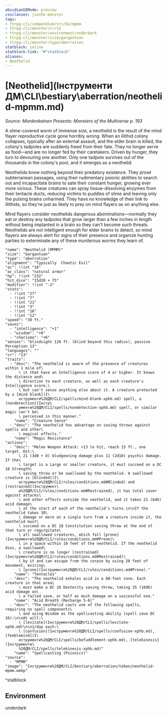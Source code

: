 ```yaml
---
obsidianUIMode: preview
cssclasses: json5e-monster
tags:
- ttrpg-cli/compendium/src/5e/mpmm
- ttrpg-cli/monster/cr/13
- ttrpg-cli/monster/environment/underdark
- ttrpg-cli/monster/size/gargantuan
- ttrpg-cli/monster/type/aberration
statblock: inline
statblock-link: "#^statblock"
aliases:
- Neothelid
---
```

# [Neothelid](Інструменти ДМ\CLI\bestiary\aberration/neothelid-mpmm.md)
*Source: Mordenkainen Presents: Monsters of the Multiverse p. 193*  

A slime-covered worm of immense size, a neothelid is the result of the mind flayer reproductive cycle gone horribly wrong. When an illithid colony collapses, typically after an external assault, and the elder brain is killed, the colony's tadpoles are suddenly freed from their fate. They no longer serve as food—and are no longer fed by their caretakers. Driven by hunger, they turn to devouring one another. Only one tadpole survives out of the thousands in the colony's pool, and it emerges as a neothelid.

Neothelids know nothing beyond their predatory existence. They prowl subterranean passages, using their rudimentary psionic abilities to search out and incapacitate brains to sate their constant hunger, growing ever more vicious. These creatures can spray tissue-dissolving enzymes from their tentacle ducts, reducing victims to puddles of slime and leaving only the pulsing brains unharmed. They have no knowledge of their link to illithids, so they're just as likely to prey on mind flayers as on anything else.

Mind flayers consider neothelids dangerous abominations—normally they eat or destroy any tadpoles that grow larger than a few inches in length without being implanted in a brain so they can't become such threats. Neothelids are not intelligent enough for elder brains to detect, so mind flayers are always alert for signs of their presence and organize hunting parties to exterminate any of these murderous worms they learn of.

```statblock
"name": "Neothelid (MPMM)"
"size": "Gargantuan"
"type": "aberration"
"alignment": "Typically  Chaotic Evil"
"ac": !!int "16"
"ac_class": "natural armor"
"hp": !!int "232"
"hit_dice": "15d20 + 75"
"modifier": !!int "-2"
"stats":
  - !!int "27"
  - !!int "7"
  - !!int "21"
  - !!int "3"
  - !!int "16"
  - !!int "12"
"speed": "30 ft."
"saves":
  - "intelligence": "+1"
  - "wisdom": "+8"
  - "charisma": "+6"
"senses": "blindsight 120 ft. (blind beyond this radius), passive Perception 13"
"languages": ""
"cr": "13"
"traits":
  - "desc": "The neothelid is aware of the presence of creatures within 1 mile of\
      \ it that have an Intelligence score of 4 or higher. It knows the distance and\
      \ direction to each creature, as well as each creature's Intelligence score,\
      \ but can't sense anything else about it. A creature protected by a [mind blank](І\
      нструменти%20ДМ/CLI/spells/mind-blank-xphb.md) spell, a [nondetection](Інстр\
      ументи%20ДМ/CLI/spells/nondetection-xphb.md) spell, or similar magic can't be\
      \ perceived in this manner."
    "name": "Creature Sense"
  - "desc": "The neothelid has advantage on saving throws against spells and other\
      \ magical effects."
    "name": "Magic Resistance"
"actions":
  - "desc": "Melee Weapon Attack: +13 to hit, reach 15 ft., one target. Hit:\
      \ 21 (3d8 + 8) bludgeoning damage plus 11 (2d10) psychic damage. If the\
      \ target is a Large or smaller creature, it must succeed on a DC 18 Strength\
      \ saving throw or be swallowed by the neothelid. A swallowed creature is [blinded](І\
      нструменти%20ДМ/CLI/rules/conditions.md#Blinded) and [restrained](Інструмент\
      и%20ДМ/CLI/rules/conditions.md#Restrained), it has total cover against attacks\
      \ and other effects outside the neothelid, and it takes 21 (6d6) acid damage\
      \ at the start of each of the neothelid's turns.\n\nIf the neothelid takes 30\
      \ damage or more on a single turn from a creature inside it, the neothelid must\
      \ succeed on a DC 18 Constitution saving throw at the end of that turn or regurgitate\
      \ all swallowed creatures, which fall [prone](Інструменти%20ДМ/CLI/rules/conditions.md#Prone)\
      \ in a space within 10 feet of the neothelid. If the neothelid dies, a swallowed\
      \ creature is no longer [restrained](Інструменти%20ДМ/CLI/rules/conditions.md#Restrained)\
      \ by it and can escape from the corpse by using 20 feet of movement, exiting\
      \ [prone](Інструменти%20ДМ/CLI/rules/conditions.md#Prone)."
    "name": "Tentacles"
  - "desc": "The neothelid exhales acid in a 60-foot cone. Each creature in that area\
      \ must make a DC 18 Dexterity saving throw, taking 35 (10d6) acid damage on\
      \ a failed save, or half as much damage on a successful one."
    "name": "Acid Breath (Recharge 5-6)"
  - "desc": "The neothelid casts one of the following spells, requiring no spell components\
      \ and using Wisdom as the spellcasting ability (spell save DC 16):\n\nAt will:\
      \ [levitate](Інструменти%20ДМ/CLI/spells/levitate-xphb.md)\n\n1/day each:\
      \ [confusion](Інструменти%20ДМ/CLI/spells/confusion-xphb.md), [feeblemind](І\
      нструменти%20ДМ/CLI/spells/befuddlement-xphb.md), [telekinesis](Інструменти\
      %20ДМ/CLI/spells/telekinesis-xphb.md)"
    "name": "Spellcasting (Psionics)"
"source":
  - "MPMM"
"image": "Інструменти%20ДМ/CLI/bestiary/aberration/token/neothelid-mpmm.webp"
```
^statblock

## Environment

underdark